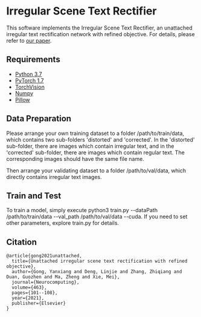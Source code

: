 # Irregular Scene Text Rectifier

This software implements the Irregular Scene Text Rectifier, an unattached irregular text rectification network with refined objective. For details, please refer to [our paper](https://www.sciencedirect.com/science/article/pii/S0925231221012315).

## Requirements
* [Python 3.7](https://www.python.org/)
* [PyTorch 1.7](https://pytorch.org/)
* [TorchVision](https://pypi.org/project/torchvision/)
* [Numpy](https://pypi.org/project/numpy/)
* [Pillow](https://pypi.org/project/Pillow/) 

## Data Preparation
Please arrange your own training dataset to a folder /path/to/train/data, which contains two sub-folders 'distorted' and 'corrected'. In the 'distorted' sub-folder, there are images which contain irregular text, and in the 'corrected' sub-folder, there are images which contain regular text. The corresponding images should have the same file name.

Then arrange your validating dataset to a folder /path/to/val/data, which directly contains irregular text images.

## Train and Test
To train a model, simply execute python3 train.py --dataPath /path/to/train/data --val_path /path/to/val/data --cuda. If you need to set other parameters, explore train.py for details.

## Citation
    @article{gong2021unattached,   
      title={Unattached irregular scene text rectification with refined objective},   
      author={Gong, Yanxiang and Deng, Linjie and Zhang, Zhiqiang and Duan, Guozhen and Ma, Zheng and Xie, Mei},   
      journal={Neurocomputing},   
      volume={463},   
      pages={101--108},   
      year={2021},   
      publisher={Elsevier}   
    }
